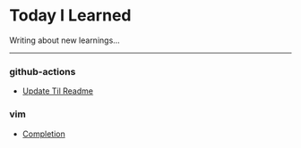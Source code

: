 # Today I Learned

Writing about new learnings...

---
### github-actions

- [Update Til Readme](github-actions/update-til-readme.md)

### vim

- [Completion](vim/completion.md)

